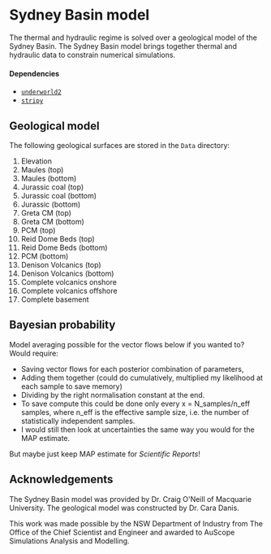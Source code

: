 # Sydney Basin model

The thermal and hydraulic regime is solved over a geological model of the Sydney Basin. The Sydney Basin model brings together thermal and hydraulic data to constrain numerical simulations.

#### Dependencies

- [`underworld2`](https://github.com/underworldcode/underworld2)
- [`stripy`](https://github.com/underworldcode/stripy)

## Geological model

The following geological surfaces are stored in the `Data` directory:

1. Elevation
2. Maules (top)
3. Maules (bottom)
4. Jurassic coal (top)
5. Jurassic coal (bottom)
6. Jurassic (bottom)
7. Greta CM (top)
8. Greta CM (bottom)
9. PCM (top)
10. Reid Dome Beds (top)
11. Reid Dome Beds (bottom)
12. PCM (bottom)
13. Denison Volcanics (top)
14. Denison Volcanics (bottom)
15. Complete volcanics onshore
16. Complete volcanics offshore
17. Complete basement


## Bayesian probability

Model averaging possible for the vector flows below if you wanted to? Would require:

- Saving vector flows for each posterior combination of parameters,
- Adding them together (could do cumulatively, multiplied my likelihood at each sample to save memory)
- Dividing by the right normalisation constant at the end.
- To save compute this could be done only every x = N_samples/n_eff samples, where n_eff is the effective sample size, i.e. the number of statistically independent samples.
- I would still then look at uncertainties the same way you would for the MAP estimate.

But maybe just keep MAP estimate for _Scientific Reports_!


## Acknowledgements

The Sydney Basin model was provided by Dr. Craig O'Neill of Macquarie University. The geological model was constructed by Dr. Cara Danis.

This work was made possible by the NSW Department of Industry from The Office of the Chief Scientist and Engineer and awarded to AuScope Simulations Analysis and Modelling.